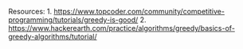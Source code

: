 Resources:
	1. https://www.topcoder.com/community/competitive-programming/tutorials/greedy-is-good/
	2. https://www.hackerearth.com/practice/algorithms/greedy/basics-of-greedy-algorithms/tutorial/ 